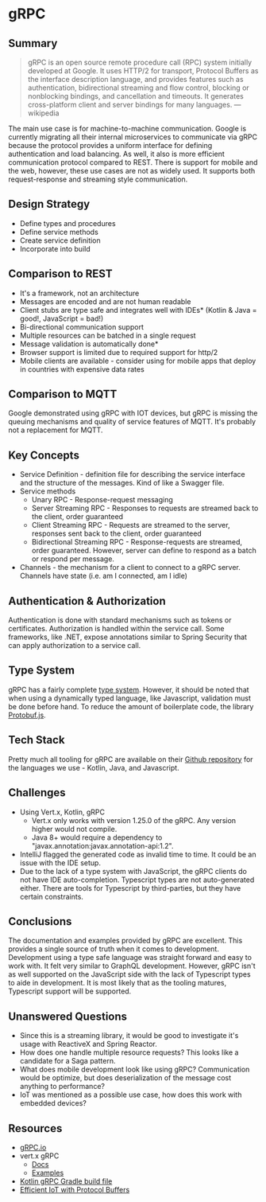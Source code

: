 # gRPC

## Summary

> gRPC is an open source remote procedure call (RPC) system initially developed at Google. It uses HTTP/2 for transport, 
> Protocol Buffers as the interface description language, and provides features such as authentication, bidirectional 
> streaming and flow control, blocking or nonblocking bindings, and cancellation and timeouts. It generates cross-platform 
> client and server bindings for many languages. — wikipedia

The main use case is for machine-to-machine communication. Google is currently migrating all their internal microservices 
to communicate via gRPC because the protocol provides a uniform interface for defining authentication and load balancing. 
As well, it also is more efficient communication protocol compared to REST. There is support for mobile and the web, 
however, these use cases are not as widely used. It supports both request-response and streaming style communication.

## Design Strategy

- Define types and procedures
- Define service methods
- Create service definition
- Incorporate into build

## Comparison to REST

- It's a framework, not an architecture
- Messages are encoded and are not human readable
- Client stubs are type safe and integrates well with IDEs* (Kotlin & Java = good!, JavaScript = bad!)
- Bi-directional communication support
- Multiple resources can be batched in a single request
- Message validation is automatically done*
- Browser support is limited due to required support for http/2
- Mobile clients are available - consider using for mobile apps that deploy in countries with expensive data rates

## Comparison to MQTT

Google demonstrated using gRPC with IOT devices, but gRPC is missing the queuing mechanisms and quality of service
features of MQTT. It's probably not a replacement for MQTT.

## Key Concepts

- Service Definition - definition file for describing the service interface and the structure of the messages.
  Kind of like a Swagger file.
- Service methods
  - Unary RPC - Response-request messaging
  - Server Streaming RPC - Responses to requests are streamed back to the client, order guaranteed
  - Client Streaming RPC - Requests are streamed to the server, responses sent back to the client, order guaranteed
  - Bidirectional Streaming RPC - Response-requests are streamed, order guaranteed. However, server can define to 
    respond as a batch or respond per message.
- Channels - the mechanism for a client to connect to a gRPC server. Channels have state (i.e. am I connected, am I idle)

## Authentication &amp; Authorization

Authentication is done with standard mechanisms such as tokens or certificates. Authorization is handled within the
service call. Some frameworks, like .NET, expose annotations similar to Spring Security that can apply authorization
to a service call.

## Type System

gRPC has a fairly complete [type system][ts-1]. However, it should be noted that when using a dynamically typed 
language, like Javascript, validation must be done before hand. To reduce the amount of boilerplate code, the library 
[Protobuf.js][ts-2].

[ts-1]: https://developers.google.com/protocol-buffers/docs/proto3
[ts-2]: https://github.com/protobufjs/protobuf.js

## Tech Stack

Pretty much all tooling for gRPC are available on their [Github repository](https://github.com/grpc) for the languages
we use - Kotlin, Java, and Javascript.

## Challenges

- Using Vert.x, Kotlin, gRPC
  - Vert.x only works with version 1.25.0 of the gRPC. Any version higher would not compile.
  - Java 8+ would require a dependency to "javax.annotation:javax.annotation-api:1.2".
- IntelliJ flagged the generated code as invalid time to time. It could be an issue with the IDE setup.
- Due to the lack of a type system with JavaScript, the gRPC clients do not have IDE auto-completion. Typescript types
  are not auto-generated either. There are tools for Typescript by third-parties, but they have certain constraints.

## Conclusions

The documentation and examples provided by gRPC are excellent. This provides a single source of truth when it comes to
development. Development using a type safe language was straight forward and easy to work with. It felt very similar to
GraphQL development. However, gRPC isn't as well supported on the JavaScript side with the lack of Typescript types to
aide in development. It is most likely that as the tooling matures, Typescript support will be supported.

## Unanswered Questions

- Since this is a streaming library, it would be good to investigate it's usage with ReactiveX and Spring Reactor.
- How does one handle multiple resource requests? This looks like a candidate for a Saga pattern.
- What does mobile development look like using gRPC? Communication would be optimize, but does deserialization of the
  message cost anything to performance?
- IoT was mentioned as a possible use case, how does this work with embedded devices?

## Resources

- [gRPC.io](https://grpc.io/docs/)
- vert.x gRPC
  - [Docs](https://vertx.io/docs/vertx-grpc/java/)
  - [Examples](https://github.com/vert-x3/vertx-examples/tree/master/grpc-examples)
- [Kotlin gRPC Gradle build file](https://github.com/grpc/grpc-kotlin/blob/master/examples/build.gradle)
- [Efficient IoT with Protocol Buffers](https://medium.com/grpc/efficient-iot-with-the-esp8266-protocol-buffers-grafana-go-and-kubernetes-a2ae214dbd29)
